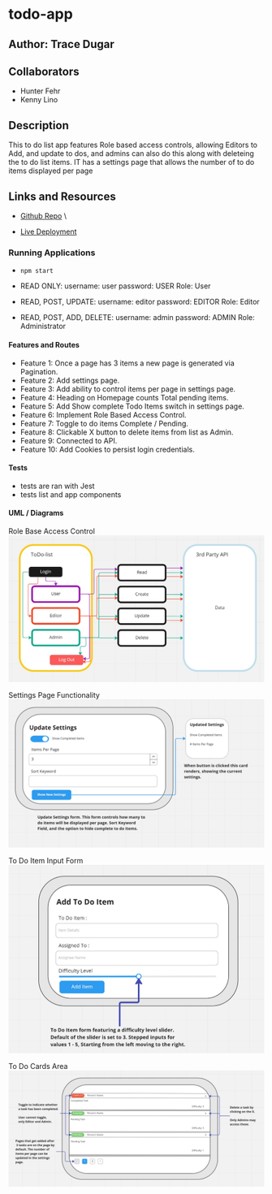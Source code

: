 # todo-app

## Author: Trace Dugar

## Collaborators

- Hunter Fehr
- Kenny Lino

## Description

This to do list app features Role based access controls, allowing Editors to Add, and update to dos, and admins can also do this along with deleteing the to do list items.
IT has a settings page that allows the number of to do items displayed per page

## Links and Resources

- [Github Repo](https://github.com/TraceDugar/todo-app) \

- [Live Deployment](https://todo-app-traced.onrender.com)

### Running Applications

- `npm start`

- READ ONLY:               username: user       password: USER     Role: User

- READ, POST, UPDATE:      username: editor     password: EDITOR   Role: Editor

- READ, POST, ADD, DELETE: username: admin      password: ADMIN    Role: Administrator

#### Features and Routes

- Feature 1: Once a page has 3 items a new page is generated via Pagination.
- Feature 2: Add settings page.
- Feature 3: Add ability to control items per page in settings page.
- Feature 4: Heading on Homepage counts Total pending items.
- Feature 5: Add Show complete Todo Items switch in settings page.
- Feature 6: Implement Role Based Access Control.
- Feature 7: Toggle to do items Complete / Pending.
- Feature 8: Clickable X button to delete items from list as Admin.
- Feature 9: Connected to API.
- Feature 10: Add Cookies to persist login credentials.

#### Tests

- tests are ran with Jest
- tests list and app components

#### UML / Diagrams

Role Base Access Control
![RBAC UML](assets/Auth_and_RBAC.jpg)

Settings Page Functionality
![Settings Diagram](assets/todoSettings.jpg)

To Do Item Input Form
![To Do Input Form](assets/ToDo-Item-Form.jpg)

To Do Cards Area
![To Do Cards Diagram](assets/ToDo-Pagination.jpg)
